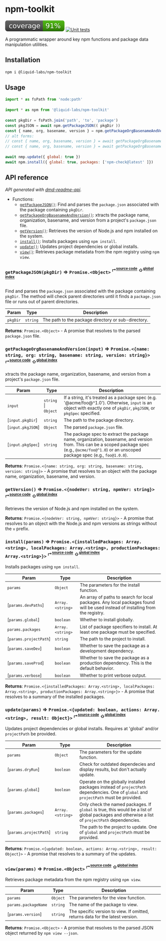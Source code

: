 # npm-toolkit
[![coverage: 91%](./.readme-assets/coverage.svg)](https://github.com/liquid-labs/npm-toolkit/pulls?q=is%3Apr+is%3Aclosed) [![Unit tests](https://github.com/liquid-labs/npm-toolkit/actions/workflows/unit-tests-node.yaml/badge.svg)](https://github.com/liquid-labs/npm-toolkit/actions/workflows/unit-tests-node.yaml)

A programmatic wrapper around key npm functions and package data manipulation utilities.

## Installation

```bash
npm i @liquid-labs/npm-toolkit
```

## Usage

```javascript
import * as fsPath from 'node:path'

import * as npm from '@liquid-labs/npm-toolkit'

const pkgDir = fsPath.join('path', 'to', 'package')
const pkgJSON = await npm.getPackageJSON(( pkgDir ))
const { name, org, basename, version } = npm.getPackageOrgBasenameAndVersion({ pkgJSON })
// alt forms:
// const { name, org, basename, version } = await getPackageOrgBasenameAndVersion({ pkgDir })
// const { name, org, basename, version } = await getPackageOrgBasenameAndVersion('@acme/foo@^1.0')

await nmp.update({ global: true })
await npm.install({ global: true, packages: ['npm-check@latest' ]})
```
##  API reference
_API generated with [dmd-readme-api](https://www.npmjs.com/package/dmd-readme-api)._

<span id="global-function-index"></span>
- Functions:
  - [`getPackageJSON()`](#getPackageJSON): Find and parses the `package.json` associated with the package containing `pkgDir`.
  - [`getPackageOrgBasenameAndVersion()`](#getPackageOrgBasenameAndVersion): xtracts the package name, organization, basename, and version from a project's `package.json` file.
  - [`getVersion()`](#getVersion): Retrieves the version of Node.js and npm installed on the system.
  - [`install()`](#install): Installs packages using `npm install`.
  - [`update()`](#update): Updates project dependencies or global installs.
  - [`view()`](#view): Retrieves package metadata from the npm registry using `npm view`.

<a id="getPackageJSON"></a>
### `getPackageJSON(pkgDir)` ⇒ `Promise.<Object>` <sup>↱<sup>[source code](./src/get-package-json.mjs#L12)</sup></sup> <sup>⇧<sup>[global index](#global-function-index)</sup></sup>

Find and parses the `package.json` associated with the package containing `pkgDir`. The method will check parent
directories until it finds a `package.json` file or runs out of parent directories.


| Param | Type | Description |
| --- | --- | --- |
| `pkgDir` | `string` | The path to the package directory or sub-directory. |

**Returns**: `Promise.<Object>` - A promise that resolves to the parsed `package.json` file.

<a id="getPackageOrgBasenameAndVersion"></a>
### `getPackageOrgBasenameAndVersion(input)` ⇒ `Promise.<{name: string, org: string, basename: string, version: string}>` <sup>↱<sup>[source code](./src/get-package-org-basename-and-version.mjs#L29)</sup></sup> <sup>⇧<sup>[global index](#global-function-index)</sup></sup>

xtracts the package name, organization, basename, and version from a project's `package.json` file.


| Param | Type | Description |
| --- | --- | --- |
| `input` | `string` \| `Object` | If a string, it's treated as a package spec (e.g. '@acme/foo@^1.0'). Otherwise,   `input` is an object with exactly one of `pkgDir`, `pkgJSON`, or `pkgSpec` specified. |
| [`input.pkgDir`] | `string` | The path to the package directory. |
| [`input.pkgJSON`] | `Object` | The parsed `package.json` file. |
| [`input.pkgSpec`] | `string` | The package spec to extract the package name, organization, basename, and version   from. This can be a scoped package spec (e.g., `@acme/foo@^1.0`) or an unscoped package spec (e.g., `foo@1.0.0`). |

**Returns**: `Promise.<{name: string, org: string, basename: string, version: string}>` - A promise that resolves to an
  object with the package name, organization, basename, and version.

<a id="getVersion"></a>
### `getVersion()` ⇒ `Promise.<{nodeVer: string, npmVer: string}>` <sup>↱<sup>[source code](./src/get-version.mjs#L8)</sup></sup> <sup>⇧<sup>[global index](#global-function-index)</sup></sup>

Retrieves the version of Node.js and npm installed on the system.

**Returns**: `Promise.<{nodeVer: string, npmVer: string}>` - A promise that resolves to an object with the Node.js and npm
  versions as strings without the `v` prefix.

<a id="install"></a>
### `install(params)` ⇒ `Promise.<{installedPackages: Array.<string>, localPackages: Array.<string>, productionPackages: Array.<string>}>` <sup>↱<sup>[source code](./src/install.mjs#L51)</sup></sup> <sup>⇧<sup>[global index](#global-function-index)</sup></sup>

Installs packages using `npm install`.


| Param | Type | Description |
| --- | --- | --- |
| `params` | `Object` | The parameters for the install function. |
| [`params.devPaths`] | `Array.<string>` | An array of paths to search for local packages. Any local packages found will   be used instead of installing from the registry. |
| [`params.global`] | `boolean` | Whether to install globally. |
| `params.packages` | `Array.<string>` | List of package specifiers to install. At least one package must be specified. |
| [`params.projectPath`] | `string` | The path to the project to install. |
| [`params.saveDev`] | `boolean` | Whether to save the package as a development dependency. |
| [`params.saveProd`] | `boolean` | Whether to save the package as a production dependency. This is the default   behavior. |
| [`params.verbose`] | `boolean` | Whether to print verbose output. |

**Returns**: `Promise.<{installedPackages: Array.<string>, localPackages: Array.<string>, productionPackages: Array.<string>}>` - A promise
  that resolves to a summary of the installed packages.

<a id="update"></a>
### `update(params)` ⇒ `Promise.<{updated: boolean, actions: Array.<string>, result: Object}>` <sup>↱<sup>[source code](./src/update.mjs#L21)</sup></sup> <sup>⇧<sup>[global index](#global-function-index)</sup></sup>

Updates project dependencies or global installs. Requires at 'global' and/or `projectPath` be provided.


| Param | Type | Description |
| --- | --- | --- |
| `params` | `Object` | The parameters for the update function. |
| [`params.dryRun`] | `boolean` | Check for outdated dependecies and display results, but don't actually update. |
| [`params.global`] | `boolean` | Operate on the globally installed packages instead of `projectPath` dependencies.   One of `global` and `projectPath` must be provided. |
| [`params.packages`] | `Array.<string>` | Only check the named packages. If `global` is true, this would be a list of   global packages and otherwise a list of `projectPath` dependencies. |
| [`params.projectPath`] | `string` | The path to the project to update. One of `global` and `projectPath` must be   provided. |

**Returns**: `Promise.<{updated: boolean, actions: Array.<string>, result: Object}>` - A promise that resolves to a summary of
  the updates.

<a id="view"></a>
### `view(params)` ⇒ `Promise.<Object>` <sup>↱<sup>[source code](./src/view.mjs#L10)</sup></sup> <sup>⇧<sup>[global index](#global-function-index)</sup></sup>

Retrieves package metadata from the npm registry using `npm view`.


| Param | Type | Description |
| --- | --- | --- |
| `params` | `Object` | The parameters for the view function. |
| `params.packageName` | `string` | The name of the package to view. |
| [`params.version`] | `string` | The specific version to view. If omitted, returns data for the latest version. |

**Returns**: `Promise.<Object>` - A promise that resolves to the parsed JSON object returned by `npm view --json`.

